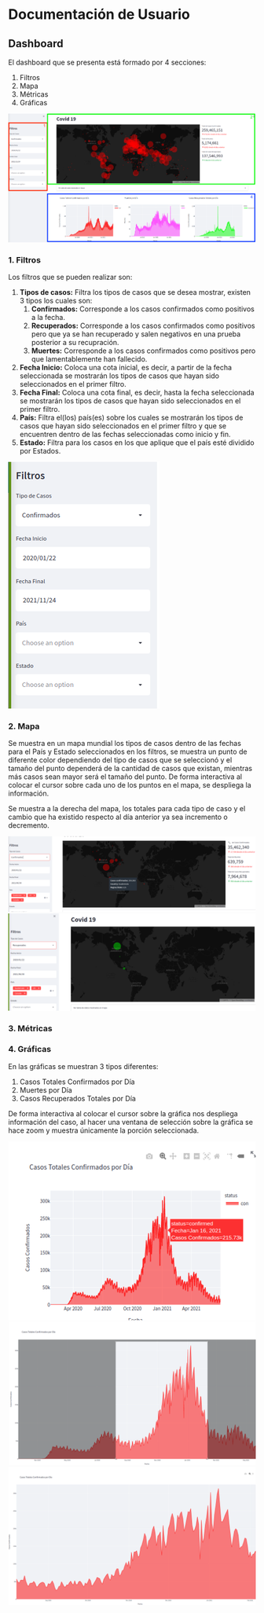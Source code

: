 # Documentación de Usuario

## Dashboard

El dashboard que se presenta está formado por 4 secciones:
1. Filtros
2. Mapa
3. Métricas
4. Gráficas

![](images/1.png)


### 1. Filtros

Los filtros que se pueden realizar son:
1. **Tipos de casos:** Filtra los tipos de casos que se desea mostrar, existen 3 tipos los cuales son:
   1. **Confirmados:** Corresponde a los casos confirmados como positivos a la fecha.
   2. **Recuperados:** Corresponde a los casos confirmados como positivos pero que ya se han recuperado y salen negativos en una prueba posterior a su recupración.
   3. **Muertes:** Corresponde a los casos confirmados como positivos pero que lamentablemente han fallecido.
2. **Fecha Inicio:** Coloca una cota inicial, es decir, a partir de la fecha seleccionada se mostrarán los tipos de casos que hayan sido seleccionados en el primer filtro.
3. **Fecha Final:** Coloca una cota final, es decir, hasta la fecha seleccionada se mostrarán los tipos de casos que hayan sido seleccionados en el primer filtro.
4. **País:** Filtra el(los) país(es) sobre los cuales se mostrarán los tipos de casos que hayan sido seleccionados en el primer filtro y que se encuentren dentro de las fechas seleccionadas como inicio y fin.
5. **Estado:** Filtra para los casos en los que aplique que el país esté dividido por Estados.

![](images/2.png)



### 2. Mapa

Se muestra en un mapa mundial los tipos de casos dentro de las fechas para el País y Estado seleccionados en los filtros, se muestra un punto de diferente color dependiendo del tipo de casos que se seleccionó y el tamaño del punto dependerá de la cantidad de casos que existan, mientras más casos sean mayor será el tamaño del punto. De forma interactiva al colocar el cursor sobre cada uno de los puntos en el mapa, se despliega la información.

Se muestra a la derecha del mapa, los totales para cada tipo de caso y el cambio que ha existido respecto al día anterior ya sea incremento o decremento.

![](images/3.png)
![](images/4.png)


### 3. Métricas


### 4. Gráficas

En las gráficas se muestran 3 tipos diferentes:
1. Casos Totales Confirmados por Día
2. Muertes por Día
3. Casos Recuperados Totales por Día

De forma interactiva al colocar el cursor sobre la gráfica nos despliega información del caso, al hacer una ventana de selección sobre la gráfica se hace zoom y muestra únicamente la porción seleccionada.

![](images/5.png)
![](images/6.png)
![](images/7.png)
